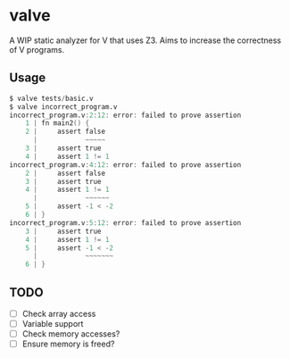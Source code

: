 # valve

A WIP static analyzer for V that uses Z3. Aims to increase the correctness of V programs.

## Usage

```v
$ valve tests/basic.v
$ valve incorrect_program.v
incorrect_program.v:2:12: error: failed to prove assertion
    1 | fn main2() {
    2 |     assert false
      |            ~~~~~
    3 |     assert true
    4 |     assert 1 != 1
incorrect_program.v:4:12: error: failed to prove assertion
    2 |     assert false
    3 |     assert true
    4 |     assert 1 != 1
      |            ~~~~~~
    5 |     assert -1 < -2
    6 | }
incorrect_program.v:5:12: error: failed to prove assertion
    3 |     assert true
    4 |     assert 1 != 1
    5 |     assert -1 < -2
      |            ~~~~~~~
    6 | }
```

## TODO

- [ ] Check array access
- [ ] Variable support
- [ ] Check memory accesses?
- [ ] Ensure memory is freed?
